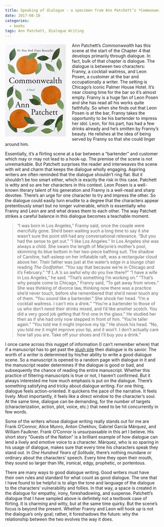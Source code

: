 ```yaml
---
title: Speaking of dialogue - a specimen from Ann Patchett’s *Commonwealth*
date: 2017-08-10 
categories:
  - books
tags: Ann Patchett, Dialogue Writing
---
```


<img style="float: left; margin: 5px 20px 10px 0px;" src="/assets/images/commonwealth_cover.jpg" />Ann Patchett’s *Commonwealth* has this scene at the start of the Chapter 4 that develops primarily through dialogue. In fact, bulk of that chapter is dialogue. The dialogue is between two characters: Franny, a cocktail waitress, and Leon Posen, a customer at the bar and occupationally a writer. The setting is Chicago’s iconic Palmer House Hotel. It’s near closing time for the bar so it’s almost empty. Franny is a huge fan of Leon Posen and she has read all his works quite faithfully. So when she finds out that Leon Posen is at the bar, Franny takes the opportunity to be his bartender to impress her idol. Leon, for his part, has had a few drinks already and he’s smitten by Franny’s beauty. He relishes at the idea of being served by Franny so that she could linger around him.

Essentially, it’s a flirting scene at a bar between a “bartender” and customer which may or may not lead to a hook-up. The premise of the scene is not unremarkable. But Patchett surprises the reader and interweaves the scene with wit and charm that keeps the dialogue wholly engaging. Aspiring writers are often reminded that the dialogue shouldn’t ring flat. But it shouldn’t be too smart either, which is exactly the risk in this case. Patchett is witty and so are her characters in this context. Leon Posen is a well-known literary talent of his generation and Franny is a well-read and sharp devotee. There’s an urge for one character to try and impress the other. So the dialogue could easily turn erudite to a degree that the characters appear pretentiously smart but no longer vulnerable, which is essentially who Franny and Leon are and what draws them to each other. The way Patchett strikes a careful balance in this dialogue becomes a teachable moment.

>“I was born in Los Angeles,” Franny said, once the couple were mercifully gone. She’d been waiting such a long time to say it she wasn’t sure the point still had any conversational relevance.
>“But you had the sense to get out.”
>“I like Los Angeles.” In Los Angeles she was always a child. She swam the length of Marjorie’s mother’s pool, skimming its blue bottom in her two-piece bathing suit. The shadow of Caroline, half-asleep on her inflatable raft, was a rectangular cloud above her. Their father was just at the water’s edge in a lounge chair reading *The Godfather*.
>“You say that because we’re in Chicago and it’s February.”
>“If L.A.’s so awful why do you live there?”
>“I have a wife in Los Angeles,” he said. “That’s something I’m working on.”
>“That’s why people come to Chicago,” Franny said, “To get away from wives.” She was thinking of divorce law, thinking now there was a practice she’d never touch, before she remembered that she’d never touch any of them.
>“You sound like a bartender.”
>She shook her head. “I’m a cocktail waitress. I can’t mix a drink.”
>“You’re a bartender to those of us who don’t need their drinks mixed, and I’d like another scotch. You did a very good job getting that first one in the glass.” He studied her then as if she had only now stepped in front of him. “You’re taller again.”
>“You told me it might improve my tip.”
>He shook his head. “No, you told *me* it might improve your tip, and it won’t. I don’t actually care how tall you are. Take off your shoes and I’ll buy you a drink.”

I once came across this nugget of information (I can’t remember where) that if a manuscript has to get past the [slush pile](https://www.theguardian.com/books/booksblog/2007/may/23/theshockingtruthaboutthes) then dialogue is its savior. The worth of a writer is determined by his/her ability to write a good dialogue scene. So a manuscript is opened to a random page with dialogue in it and the manuscript reader determines if the dialogue is good or bad, and subsequently the chance of reading the entire manuscript. Whether this practice of filtering manuscripts is true or not, I haven’t confirmed. But it always interested me how much emphasis is put on the dialogue. There’s something satisfying and tricky about dialogue writing. For one thing, dialogue feels action-oriented. It quickens the pace of the narrative. It feels lively. Most importantly, it feels like a direct window to the character’s soul. At the same time, dialogue can be demanding, for the number of targets (characterization, action, plot, voice, etc.) that need to be hit concurrently in few words.

Some of the writers whose dialogue writing really stands out for me are Frank O’Connor, Alice Munro, Anton Chekhov, Gabriel García Márquez, and William Faulkner. Frank O’Connor is unsurpassable in this art I believe. His short story “Guests of the Nation” is a brilliant example of how dialogue can lend a lively and emotive voice to a character. Márquez, who is so sparing in his usage of dialogue, makes sure that every time his characters speak they stand out. In *One Hundred Years of Solitude*, there’s nothing mundane or ordinary about the characters’ speech. Every time they open their mouth, they sound so larger than life, ironical, edgy, prophetic, or portentous.

There are many ways to good dialogue writing. Good writers must have their own rules and standard for what count as good dialogue. The one that I have found to be helpful is to align the tone and language of the dialogue to the characters’ vulnerability and follies. In that way, a space is created in the dialogue for empathy, irony, foreshadowing, and suspense. Patchett’s dialogue that I have sampled above is definitely not a textbook case of flirting. It is charming and witty, but at the same time quirky. But the scene’s focus is beyond the present. Whether Franny and Leon will hook up is not the dialogue’s only goal; rather, it foreshadows the future: why the relationship between the two evolves the way it does.

